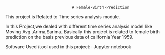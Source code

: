                                  # Female-Birth-Prediction
This project is Related to Time series analysis module.

In this Project,we dealed with different time series analysis model like Moving Avg.,Arima,Sarima.
Basically this project is related to female birth prediction on the basis previous data of california Year 1959.

Software Used /tool used in this project:- Jupyter notebook

